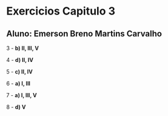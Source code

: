 # Exercicios Capitulo 3
## Aluno: Emerson Breno Martins Carvalho

3 - **b) II, III, V**

4 - **d) II, IV**

5 - **c) II, IV**

6 - **a) I, III**

7 - **a) I, III, V**

8 - **d) V**
